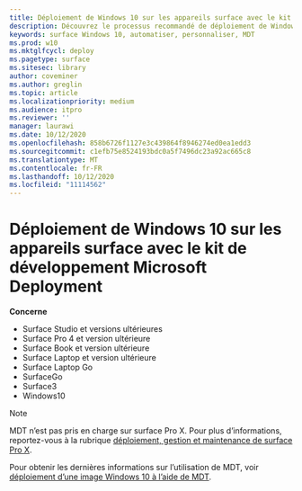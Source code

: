```yaml
---
title: Déploiement de Windows 10 sur les appareils surface avec le kit de développement Microsoft Deployment (surface)
description: Découvrez le processus recommandé de déploiement de Windows 10 sur vos appareils surface à l’aide du kit de développement Microsoft Deployment.
keywords: surface Windows 10, automatiser, personnaliser, MDT
ms.prod: w10
ms.mktglfcycl: deploy
ms.pagetype: surface
ms.sitesec: library
author: coveminer
ms.author: greglin
ms.topic: article
ms.localizationpriority: medium
ms.audience: itpro
ms.reviewer: ''
manager: laurawi
ms.date: 10/12/2020
ms.openlocfilehash: 858b6726f1127e3c439864f8946274ed0ea1edd3
ms.sourcegitcommit: c1efb75e8524193bdc0a5f7496dc23a92ac665c8
ms.translationtype: MT
ms.contentlocale: fr-FR
ms.lasthandoff: 10/12/2020
ms.locfileid: "11114562"
---
```

# Déploiement de Windows 10 sur les appareils surface avec le kit de développement Microsoft Deployment

**Concerne**

- Surface Studio et versions ultérieures
- Surface Pro 4 et version ultérieure
- Surface Book et version ultérieure
- Surface Laptop et version ultérieure
- Surface Laptop Go
- SurfaceGo
- Surface3
- Windows10

> [!NOTE]
> MDT n’est pas pris en charge sur surface Pro X. Pour plus d’informations, reportez-vous à la rubrique [déploiement, gestion et maintenance de surface Pro X](surface-pro-arm-app-management.md).

Pour obtenir les dernières informations sur l’utilisation de MDT, voir [déploiement d’une image Windows 10 à l’aide de MDT](https://docs.microsoft.com/windows/deployment/deploy-windows-mdt/deploy-a-windows-10-image-using-mdt).

